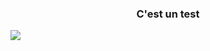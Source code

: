 ### <center> C'est un test </center>
[![](https://mermaid.ink/img/pako:eNptkE9PhDAQxb9KnavQUFv-9bDGxIOaeDJeDJemjAsR2rXQKBK-u4VV18POoZk383uT9M2gbY0gYcB3j0bjbav2TvWVIaGOr9KjdeR5QPd_uup4t7t8sI2R5A67zpK1j0hjP4hySCbrr8-xR0orsxKkQeVIjz_kuosDGq-WcLYlN12rMSL3m2GDg-viLE0phQh6dL1q6_CneaUqGBvssQIZ2lq5twoqswRO-dE-TUaDHJ3HCJz1-wbkq-qGoPyhVuNvGn_TgzIv1p401m3I5vEY4ZbkxoCc4RMkK3LKGWdlJjKepqxMI5hAFoIKzlkqeJ4kKSuWCL62ownNs4IJXqZ5yRIhrsrlG3bafaY?type=png)](https://mermaid.live/edit#pako:eNptkE9PhDAQxb9KnavQUFv-9bDGxIOaeDJeDJemjAsR2rXQKBK-u4VV18POoZk383uT9M2gbY0gYcB3j0bjbav2TvWVIaGOr9KjdeR5QPd_uup4t7t8sI2R5A67zpK1j0hjP4hySCbrr8-xR0orsxKkQeVIjz_kuosDGq-WcLYlN12rMSL3m2GDg-viLE0phQh6dL1q6_CneaUqGBvssQIZ2lq5twoqswRO-dE-TUaDHJ3HCJz1-wbkq-qGoPyhVuNvGn_TgzIv1p401m3I5vEY4ZbkxoCc4RMkK3LKGWdlJjKepqxMI5hAFoIKzlkqeJ4kKSuWCL62ownNs4IJXqZ5yRIhrsrlG3bafaY)
